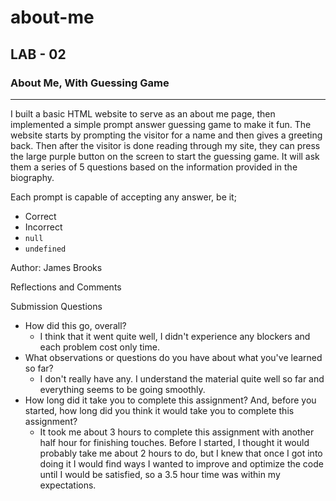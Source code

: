 # about-me

## LAB - 02

### About Me, With Guessing Game<br>

---

I built a basic HTML website to serve as an about me page, then implemented a simple prompt answer guessing game to make it fun. The website starts by prompting the visitor for a name and then gives a greeting back. Then after the visitor is done reading through my site, they can press the large purple button on the screen to start the guessing game. It will ask them a series of 5 questions based on the information provided in the biography.

Each prompt is capable of accepting any answer, be it;

- Correct
- Incorrect
- `null`
- `undefined`

Author: James Brooks

Reflections and Comments<br>

Submission Questions

- How did this go, overall?
  - I think that it went quite well, I didn't experience any blockers and each problem cost only time.
- What observations or questions do you have about what you've learned so far?
  - I don't really have any. I understand the material quite well so far and everything seems to be going smoothly.
- How long did it take you to complete this assignment? And, before you started, how long did you think it would take you to complete this assignment?
  - It took me about 3 hours to complete this assignment with another half hour for finishing touches. Before I started, I thought it would probably take me about 2 hours to do, but I knew that once I got into doing it I would find ways I wanted to improve and optimize the code until I would be satisfied, so a 3.5 hour time was within my expectations.
  